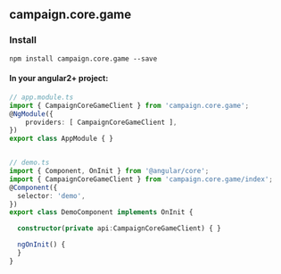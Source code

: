 ## campaign.core.game

### Install
```
npm install campaign.core.game --save
```


#### In your angular2+ project:

```typescript
// app.module.ts
import { CampaignCoreGameClient } from 'campaign.core.game';
@NgModule({
    providers: [ CampaignCoreGameClient ],
})
export class AppModule { }


// demo.ts
import { Component, OnInit } from '@angular/core';
import { CampaignCoreGameClient } from 'campaign.core.game/index';
@Component({
  selector: 'demo',
})
export class DemoComponent implements OnInit {

  constructor(private api:CampaignCoreGameClient) { }

  ngOnInit() {
  }
}
```  